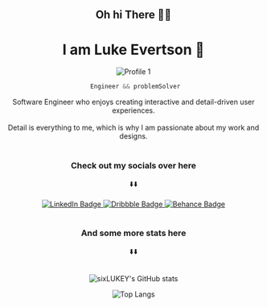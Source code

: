 <div align="center">
  
## Oh hi There 🙋‍♂️
# I am Luke Evertson 🐐
  
![Profile 1](https://github.com/sixLUKEY/sixLUKEY/assets/130046695/98a3df56-cea3-4c39-bd73-216114bc8c2f)

```js
 Engineer && problemSolver
```

Software Engineer who enjoys creating interactive and detail-driven user experiences.
<br></br>
Detail is everything to me, which is why I am passionate about my work and designs.
<br></br>

### Check out my socials over here 
⬇️⬇️
<br></br>
 <a href="https://www.linkedin.com/in/luke-evertson-7125b0276/">
    <img src="https://img.shields.io/badge/LinkedIn-F99909?style=for-the-badge&logo=linkedin&logoColor=white" alt="LinkedIn Badge"/>
  </a>
  <a href="https://dribbble.com/sixLUKEY">
    <img src="https://img.shields.io/badge/Dribbble-F99909?style=for-the-badge&logo=dribbble&logoColor=white" alt="Dribbble Badge"/>
  </a>
  <a href="https://www.behance.net/lukeevertson">
    <img src="https://img.shields.io/badge/Behance-F99909?style=for-the-badge&logo=behance&logoColor=white" alt="Behance Badge"/>
  </a>
<br></br>

### And some more stats here 
⬇️⬇️
<br></br>


![sixLUKEY's GitHub stats](https://github-readme-stats.vercel.app/api?username=sixLUKEY&show_icons=true&title_color=F99909&bg_color=1A1A1A&border_color=F99909&text_color=CDCCCC&icon_color=575757)

![Top Langs](https://github-readme-stats.vercel.app/api/top-langs/?username=sixLUKEY&langs_count=16&layout=pie)


</div>


<!---
sixLUKEY/sixLUKEY is a ✨ special ✨ repository because its `README.md` (this file) appears on your GitHub profile.
You can click the Preview link to take a look at your changes.
--->
